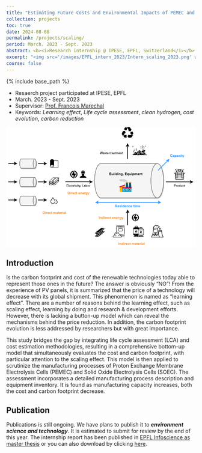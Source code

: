 ```yaml
---
title: "Estimating Future Costs and Environmental Impacts of PEMEC and SOEC Manufacturing"
collection: projects
toc: true
date: 2024-08-08
permalink: /projects/scaling/
period: March. 2023 - Sept. 2023
abstract: <b><i>Research internship @ IPESE, EPFL, Switzerland</i></b>    
excerpt: "<img src='/images/EPFL_intern_2023/Intern_scaling_2023.png' width='600px'>"
course: false
---
```


{% include base_path %}

* Resaerch project participated at IPESE, EPFL
* March. 2023 - Sept. 2023
* Supervisor: [Prof. Francois Marechal](https://people.epfl.ch/francois.marechal)
* Keywords: *Learning effect*, *Life cycle assessment*, *clean hydrogen*, *cost evolution*, *carbon reduction*

<img src="/images/EPFL_intern_2023/EPFL_general_2023.png" alt="General Model" width="600px">

## Introduction

Is the carbon footprint and cost of the renewable technologies today able to represent those ones in the future? The answer is obviously “NO”! From the experience of PV panels, it is summarized that the price of a technology will decrease with its global shipment. This phenomenon is named as “learning effect”. There are a number of reasons behind the learning effect, such as scaling effect, learning by doing and research & development efforts. However, there is lacking a button-up model which can reveal the mechanisms behind the price reduction. In addition, the carbon footprint evolution is less addressed by researchers but with great importance.

This study bridges the gap by integrating life cycle assessment (LCA) and cost estimation methodologies, resulting in a comprehensive bottom-up model that simultaneously evaluates the cost and carbon footprint, with particular attention to the scaling effect. This model is then applied to scrutinize the manufacturing processes of Proton Exchange Membrane Electrolysis Cells (PEMEC) and Solid Oxide Electrolysis Cells (SOEC). The assessment incorporates a detailed manufacturing process description and equipment inventory. It is found as manufacturing capacity increases, both the cost and carbon footprint decrease.

## Publication

Publications is still ongoing. We have plans to publish it to <b><i>environment science and technology</i></b>. It is estimated to submit for review by the end of this year. The internship report has been published in [EPFL Infoscience as master thesis](https://infoscience.epfl.ch/entities/publication/f07b1029-e784-4db2-a971-062ead30419e) or you can also download by clicking [here](/files/Master%201%20Thesis.pdf).

